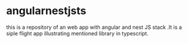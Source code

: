 # angularnestjsts
this is a repository of an web app with angular and nest JS  stack .It is a siple flight app illustrating mentioned library in typescript. 
